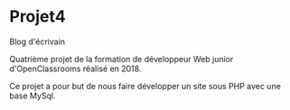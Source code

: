 # Projet4
Blog d'écrivain

Quatrième projet de la formation de développeur Web junior d'OpenClassrooms réalisé en 2018.

Ce projet a pour but de nous faire développer un site sous PHP avec une base MySql.
